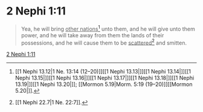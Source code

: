 # 2 Nephi 1:11

> Yea, he will bring <u>other nations</u>[^a] unto them, and he will give unto them power, and he will take away from them the lands of their possessions, and he will cause them to be <u>scattered</u>[^b] and smitten.

[2 Nephi 1:11](https://www.churchofjesuschrist.org/study/scriptures/bofm/2-ne/1?lang=eng&id=p11#p11)


[^a]: [[1 Nephi 13.12|1 Ne. 13:14 (12–20)]][[1 Nephi 13.13|]][[1 Nephi 13.14|]][[1 Nephi 13.15|]][[1 Nephi 13.16|]][[1 Nephi 13.17|]][[1 Nephi 13.18|]][[1 Nephi 13.19|]][[1 Nephi 13.20|]]; [[Mormon 5.19|Morm. 5:19 (19–20)]][[Mormon 5.20|]].  
[^b]: [[1 Nephi 22.7|1 Ne. 22:7]].  
